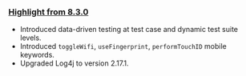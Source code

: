 ### [Highlight from 8.3.0](https://docs.katalon.com/katalon-studio/new/version-8x.html)

* Introduced data-driven testing at test case and dynamic test suite levels. 
* Introduced `toggleWifi`, `useFingerprint`, `performTouchID` mobile keywords. 
* Upgraded Log4j to version 2.17.1.


